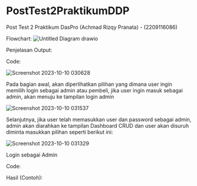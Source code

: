 # PostTest2PraktikumDDP
Post Test 2 Praktikum DasPro (Achmad Rizqy Pranata) - (2209116086)

Flowchart: ![Untitled Diagram drawio](https://github.com/achmadrizqypranata/PostTest2PraktikumDDP/assets/144988929/67a5d12f-13b7-4575-8daa-8403c76d2230)

Penjelasan Output:

Code:

![Screenshot 2023-10-10 030628](https://github.com/achmadrizqypranata/PostTest2PraktikumDDP/assets/144988929/92acfe18-a98c-45bc-adc5-fb3e4d56a042)

Pada bagian awal, akan diperlihatkan pilihan yang dimana user ingin memilih login sebagai admin atau pembeli, jika user ingin masuk sebagai admin, akan menuju ke tampilan login admin

![Screenshot 2023-10-10 031537](https://github.com/achmadrizqypranata/PostTest2PraktikumDDP/assets/144988929/979830b1-7624-4f64-9690-87ad85b549ee)

Selanjutnya, jika user telah memasukkan user dan password sebagai admin, admin akan diarahkan ke tampilan Dashboard CRUD dan user akan disuruh diminta masukkan pilihan seperti berikut ini:

![Screenshot 2023-10-10 031329](https://github.com/achmadrizqypranata/PostTest2PraktikumDDP/assets/144988929/99a287ca-c67a-413d-9b88-d424dbabe7ed)

Login sebagai Admin 

Code: 

Hasil (Contoh):
